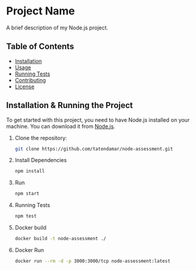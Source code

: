 # Project Name

A brief description of my Node.js project.

## Table of Contents

- [Installation](#installation)
- [Usage](#usage)
- [Running Tests](#running-tests)
- [Contributing](#contributing)
- [License](#license)

## Installation & Running the Project

To get started with this project, you need to have Node.js installed on your machine. You can download it from [Node.js](https://nodejs.org/).

1. Clone the repository:
   ```bash
   git clone https://github.com/tatendamar/node-assessment.git

2. Install Dependencies
   ```bash
   npm install

3. Run
   ```bash
   npm start

4. Running Tests
   ```bash
   npm test

5. Docker build
   ```bash
   docker build -t node-assessment ./

6. Docker Run
   ```bash
   docker run --rm -d -p 3000:3000/tcp node-assessment:latest 